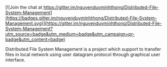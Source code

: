 
[![Join the chat at https://gitter.im/nguyenduyminhthong/Distributed-File-System-Management](https://badges.gitter.im/nguyenduyminhthong/Distributed-File-System-Management.svg)](https://gitter.im/nguyenduyminhthong/Distributed-File-System-Management?utm_source=badge&utm_medium=badge&utm_campaign=pr-badge&utm_content=badge)

Distributed File System Management is a project which support to transfer files in local network using user datagram protocol through graphical user interface.